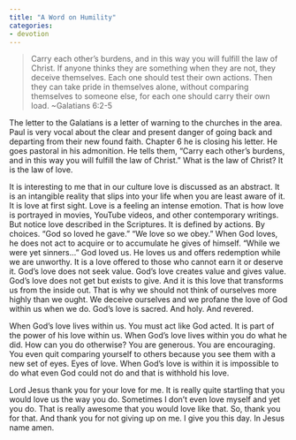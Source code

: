 ```yaml
---
title: "A Word on Humility"
categories:
- devotion
---
```

> Carry each other’s burdens, and in this way you will fulfill the law of Christ. If anyone thinks they are something when they are not, they deceive themselves. Each one should test their own actions. Then they can take pride in themselves alone, without comparing themselves to someone else, for each one should carry their own load. ~Galatians 6:2-5
<!--more-->
The letter to the Galatians is a letter of warning to the churches in the area. Paul is very vocal about the clear and present danger of going back and departing from their new found faith. Chapter 6 he is closing his letter. He goes pastoral in his admonition. He tells them, “Carry each other’s burdens, and in this way you will fulfill the law of Christ.” What is the law of Christ? It is the law of love.

It is interesting to me that in our culture love is discussed as an abstract. It is an intangible reality that slips into your life when you are least aware of it. It is love at first sight. Love is a feeling an intense emotion. That is how love is portrayed in movies, YouTube videos, and other contemporary writings. But notice love described in the Scriptures. It is defined by actions. By choices. “God so loved he gave.” “We love so we obey.”  When God loves, he does not act to acquire or to accumulate he gives of himself. “While we were yet sinners…” God loved us. He loves us and offers redemption while we are unworthy. It is a love offered to those who cannot earn it or deserve it. God’s love does not seek value. God’s love creates value and gives value. God’s love does not get but exists to give. And it is this love that transforms us from the inside out. That is why we should not think of ourselves more highly than we ought. We deceive ourselves and we profane the love of God within us when we do. God’s love is sacred. And holy. And revered.

When God’s love lives within us. You must act like God acted. It is part of the power of his love within us. When God’s love lives within you do what he did. How can you do otherwise? You are generous. You are encouraging. You even quit comparing yourself to others because you see them with a new set of eyes. Eyes of love. When God’s love is within it is impossible to do what even God could not do and that is withhold his love.

Lord Jesus thank you for your love for me. It is really quite startling that you would love us the way you do. Sometimes I don’t even love myself and yet you do. That is really awesome that you would love like that. So, thank you for that. And thank you for not giving up on me. I give you this day. In Jesus name amen.